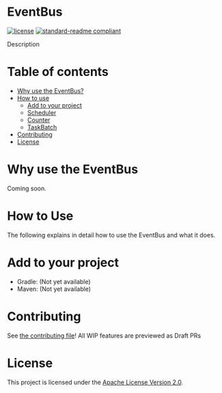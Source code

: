# EventBus
[![license](https://img.shields.io/github/license/NatroxMC/EventBus?style=for-the-badge&color=b2204c)](../LICENSE)
[![standard-readme compliant](https://img.shields.io/badge/readme%20style-standard-brightgreen.svg?style=for-the-badge)](https://github.com/RichardLitt/standard-readme)

Description

# Table of contents
- [Why use the EventBus?](#why-use-the-eventbus)
- [How to use](#how-to-use)
  - [Add to your project](#add-to-your-project)
  - [Scheduler](#scheduler)
  - [Counter](#counter)
  - [TaskBatch](#taskbatch)
- [Contributing](#contributing)
- [License](#license)

# Why use the EventBus

Coming soon.

# How to Use
The following explains in detail how to use the EventBus and what it does.

# Add to your project
- Gradle: (Not yet available)
- Maven: (Not yet available)

# Contributing
See [the contributing file](CONTRIBUTING.md)!
All WIP features are previewed as Draft PRs

# License
This project is licensed under the [Apache License Version 2.0](../LICENSE).

